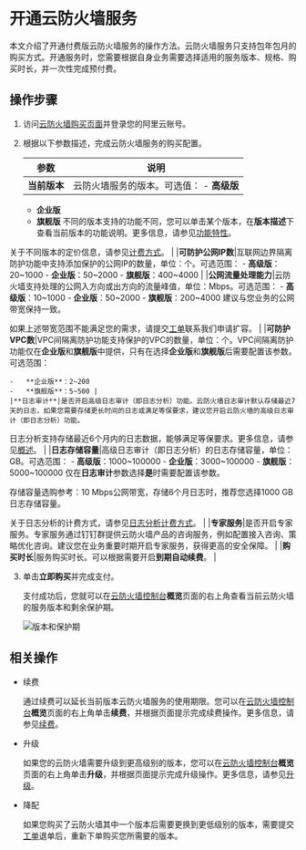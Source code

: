 # 开通云防火墙服务

本文介绍了开通付费版云防火墙服务的操作方法。云防火墙服务只支持包年包月的购买方式。开通服务时，您需要根据自身业务需要选择适用的服务版本、规格、购买时长，并一次性完成预付费。

## 操作步骤

1.  访问[云防火墙购买页面](https://common-buy.aliyun.com/?&commodityCode=vipcloudfw#/buy)并登录您的阿里云账号。

2.  根据以下参数描述，完成云防火墙服务的购买配置。

    |参数|说明|
    |--|--|
    |**当前版本**|云防火墙服务的版本。可选值：    -   **高级版**
    -   **企业版**
    -   **旗舰版**
不同的版本支持的功能不同，您可以单击某个版本，在**版本描述**下查看当前版本的功能说明。更多信息，请参见[功能特性](/intl.zh-CN/产品简介/功能特性.md)。

关于不同版本的定价信息，请参见[计费方式](/intl.zh-CN/产品定价/计费方式.md)。 |
    |**可防护公网IP数**|互联网边界隔离防护功能中支持添加保护的公网IP的数量，单位：个。可选范围：    -   **高级版**：20~1000
    -   **企业版**：50~2000
    -   **旗舰版**：400~4000 |
    |**公网流量处理能力**|云防火墙支持处理的公网入方向或出方向的流量峰值，单位：Mbps。可选范围：    -   **高级版**：10~1000
    -   **企业版**：50~2000
    -   **旗舰版**：200~4000
建议与您业务的公网带宽保持一致。

如果上述带宽范围不能满足您的需求，请提交[工单](https://workorder-intl.console.aliyun.com/console.htm#/ticket/createIndex)联系我们申请扩容。 |
    |**可防护VPC数**|VPC间隔离防护功能支持保护的VPC的数量，单位：个。VPC间隔离防护功能仅在**企业版**和**旗舰版**中提供，只有在选择**企业版**和**旗舰版**后需要配置该参数。可选范围：

    -   **企业版**：2~200
    -   **旗舰版**：5~500 |
    |**日志审计**|是否开启高级日志审计（即日志分析）功能。云防火墙日志审计默认存储最近7天的日志，如果您需要存储更长时间的日志或满足等保要求，建议您开启云防火墙的高级日志审计（即日志分析）功能。

日志分析支持存储最近6个月内的日志数据，能够满足等保要求。更多信息，请参见[概述](/intl.zh-CN/日志/日志分析/概述.md)。 |
    |**日志存储容量**|高级日志审计（即日志分析）的日志存储容量，单位：GB。可选范围：    -   **高级版**：1000~100000
    -   **企业版**：3000~100000
    -   **旗舰版**：5000~100000
仅在**日志审计**参数选择**是**时需要配置该参数。

存储容量选购参考：10 Mbps公网带宽，存储6个月日志时，推荐您选择1000 GB日志存储容量。

关于日志分析的计费方式，请参见[日志分析计费方式](/intl.zh-CN/日志/日志分析/日志分析计费方式.md)。 |
    |**专家服务**|是否开启专家服务。专家服务通过钉钉群提供云防火墙产品的咨询服务，例如配置接入咨询、策略优化咨询。建议您在业务重要时期开启专家服务，获得更高的安全保障。 |
    |**购买时长**|服务购买时长。可以根据需要开启**到期自动续费**。 |

3.  单击**立即购买**并完成支付。

    支付成功后，您就可以在[云防火墙控制台](https://yundun.console.aliyun.com/?p=cfwnext)**概览**页面的右上角查看当前云防火墙的服务版本和剩余保护期。

    ![版本和保护期](https://static-aliyun-doc.oss-cn-hangzhou.aliyuncs.com/assets/img/zh-CN/6802659951/p136987.png)


## 相关操作

-   续费

    通过续费可以延长当前版本云防火墙服务的使用期限。您可以在[云防火墙控制台](https://yundun.console.aliyun.com/?p=cfwnext)**概览**页面的右上角单击**续费**，并根据页面提示完成续费操作。更多信息，请参见[续费](/intl.zh-CN/产品定价/续费与升级.md)。

-   升级

    如果您的云防火墙需要升级到更高级别的版本，您可以在[云防火墙控制台](https://yundun.console.aliyun.com/?p=cfwnext)**概览**页面的右上角单击**升级**，并根据页面提示完成升级操作。更多信息，请参见[升级](/intl.zh-CN/产品定价/续费与升级.md)。

-   降配

    如果您购买了云防火墙其中一个版本后需要更换到更低级别的版本，需要提交[工单](https://workorder-intl.console.aliyun.com/console.htm#/ticket/createIndex)退单后，重新下单购买您所需要的版本。


